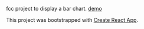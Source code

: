 fcc project to display a bar chart. [demo](https://nikrb.github.io/fcc-bar-chart)

This project was bootstrapped with [Create React App](https://github.com/facebookincubator/create-react-app).
